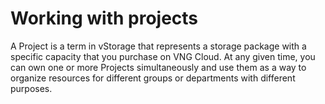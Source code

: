 # Working with projects

A Project is a term in vStorage that represents a storage package with a specific capacity that you purchase on VNG Cloud. At any given time, you can own one or more Projects simultaneously and use them as a way to organize resources for different groups or departments with different purposes.
